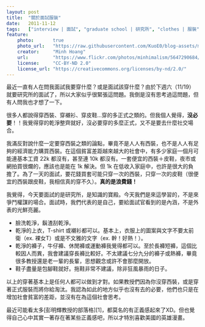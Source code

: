 ```yaml
---
layout: post
title:  "關於面試服裝"
date:   2011-11-12
tags:   ["interview | 面試", "graduate school | 研究所", "clothes | 服裝"]
feature:
    photo:       true
    photo_url:   "https://raw.githubusercontent.com/KuoE0/blog-assets/master/feature-photos/2011-11-12-about-clothes-for-interview.jpg"
    creator:     "Minh Hoang"
    url:         "https://www.flickr.com/photos/minhimalism/5647290684/"
    license:     "CC-BY-ND 2.0"
    license_url: "https://creativecommons.org/licenses/by-nd/2.0/"
---
```


最近一直有人在問我面試我要穿什麼？或是面試該穿什麼？由於下週六（11/19）就要研究所的面試了，所以大家似乎很緊張這問題。我倒是沒有思考過這問題，但有人問我也才想了一下。

很多人都說得穿西裝、穿襯衫、穿皮鞋…穿的多正式之類的。但我個人覺得，**沒必要**！！我覺得穿的乾淨整齊就好，沒必要穿的多麼正式，又不是要去什麼社交場合。

我滿反對說什麼一定要穿西裝之類的論點，畢竟不是人人有西裝，也不是人人有足夠的經濟能力購買西裝。在這個貧富差距越來越大的社會中，有多少家庭一個月可能連基本工資 22k 都沒有，甚至連 10k 都沒有。一套便宜的西裝＋皮鞋，夜市或網拍買很爛的，應該也是能在 1k 解決。但 1k 在低收入家庭中，也許是很大的負擔了。為了一天的面試，要花錢買套可能只穿一次的西裝，只穿一次的皮鞋（很便宜的西裝跟皮鞋，我相信真的穿不久）。**真的是浪費錢！**

我覺得，今天要面試的是研究所，是知識的寶殿。今天我們是來這學習的，不是來爭鬥權謀的場合。面試時，我們代表的是自己，要給面試官看到的是內涵，不是外表的光鮮亮麗。

- 臉洗乾淨，鬍渣刮乾淨。
- 乾淨的上衣，T-shirt 或襯衫都可以。基本上，衣服上的圖案與文字不要太前衛（ex. 裸女T）或是不文雅的文字（ex. 幹！好熱！）。
- 乾淨的褲子，牛仔褲、休閒褲或運動褲我覺得都可以。至於長褲短褲，這個比較因人而異，我會建議穿長褲比較好。不太建議七分九分的褲子或熱褲，畢竟很多教授還是老一輩的長輩，思想觀念或許不會那麼開放。
- 鞋子盡量是包腳鞋就好。拖鞋非常不建議，除非狂風暴雨的日子。

以上的穿著基本上是任何人都可以做到才對。如果教授們因為你沒穿西裝，或是穿著正式服裝而將你給淘汰。我認為如此的地方似乎也沒有去的必要，他們也只是在增加社會貧富的差距，並沒有在為這個社會思考。

最近可能看太多[彭明輝教授的部落格][1]，都莫名的有正義感起來了XD。但也覺得自己心中其實一著存在著某些正義感吧，所以才特別喜歡美國的英雄漫畫。
